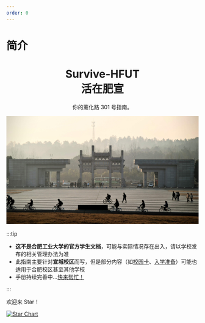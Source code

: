 ```yaml
---
order: 0
---
```


# 简介

<h1 align="center">
Survive-HFUT
<br>
活在肥宣
</h1>

<p style="text-align:center">
你的薰化路 301 号指南。  
</p>

![东大门](media/east_gate.jpg)

:::tip

- **这不是合肥工业大学的官方学生文档**，可能与实际情况存在出入，请以学校发布的相关管理办法为准
- 此指南主要针对**宣城校区**而写，但是部分内容（如[校园卡](./enrollment/campus_card.md)、[入学准备](./enrollment/preparation)）可能也适用于合肥校区甚至其他学校
- 手册持续完善中...[快来帮忙！](about/contribute.md)

:::

欢迎来 Star！

[![Star Chart](https://starchart.cc/Survive-HFUT/survive-hfut.github.io.svg)](https://gitHub.com/Survive-HFUT/survive-hfut.github.io)
